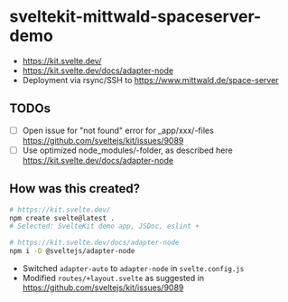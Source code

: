 # sveltekit-mittwald-spaceserver-demo

- https://kit.svelte.dev/
- https://kit.svelte.dev/docs/adapter-node
- Deployment via rsync/SSH to https://www.mittwald.de/space-server

## TODOs

- [ ] Open issue for "not found" error for _app/xxx/-files https://github.com/sveltejs/kit/issues/9089
- [ ] Use optimized node_modules/-folder, as described here https://kit.svelte.dev/docs/adapter-node

## How was this created?

```bash
# https://kit.svelte.dev/
npm create svelte@latest .    
# Selected: SvelteKit demo app, JSDoc, eslint + 

# https://kit.svelte.dev/docs/adapter-node
npm i -D @sveltejs/adapter-node
```

- Switched `adapter-auto` to `adapter-node` in `svelte.config.js`
- Modified `routes/+layout.svelte` as suggested in https://github.com/sveltejs/kit/issues/9089

